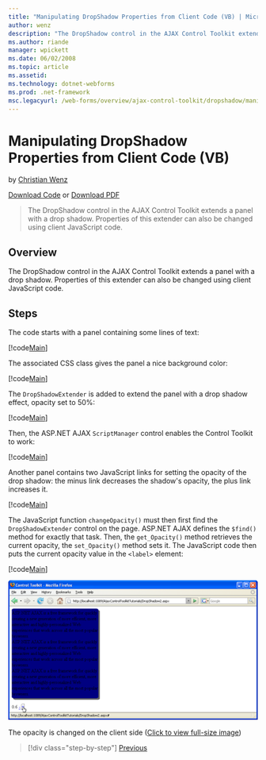 ```yaml
---
title: "Manipulating DropShadow Properties from Client Code (VB) | Microsoft Docs"
author: wenz
description: "The DropShadow control in the AJAX Control Toolkit extends a panel with a drop shadow. Properties of this extender can also be changed using client JavaScrip..."
ms.author: riande
manager: wpickett
ms.date: 06/02/2008
ms.topic: article
ms.assetid: 
ms.technology: dotnet-webforms
ms.prod: .net-framework
msc.legacyurl: /web-forms/overview/ajax-control-toolkit/dropshadow/manipulating-dropshadow-properties-from-client-code-vb
---
```

Manipulating DropShadow Properties from Client Code (VB)
====================
by [Christian Wenz](https://github.com/wenz)

[Download Code](http://download.microsoft.com/download/5/1/6/51652a81-500b-4f6b-88d3-617103e7941e/DropShadow2.vb.zip) or [Download PDF](http://download.microsoft.com/download/b/6/a/b6ae89ee-df69-4c87-9bfb-ad1eb2b23373/dropshadow2VB.pdf)

> The DropShadow control in the AJAX Control Toolkit extends a panel with a drop shadow. Properties of this extender can also be changed using client JavaScript code.


## Overview

The DropShadow control in the AJAX Control Toolkit extends a panel with a drop shadow. Properties of this extender can also be changed using client JavaScript code.

## Steps

The code starts with a panel containing some lines of text:

[!code[Main](manipulating-dropshadow-properties-from-client-code-vb/samples/sample1.xml)]

The associated CSS class gives the panel a nice background color:

[!code[Main](manipulating-dropshadow-properties-from-client-code-vb/samples/sample2.xml)]

The `DropShadowExtender` is added to extend the panel with a drop shadow effect, opacity set to 50%:

[!code[Main](manipulating-dropshadow-properties-from-client-code-vb/samples/sample3.xml)]

Then, the ASP.NET AJAX `ScriptManager` control enables the Control Toolkit to work:

[!code[Main](manipulating-dropshadow-properties-from-client-code-vb/samples/sample4.xml)]

Another panel contains two JavaScript links for setting the opacity of the drop shadow: the minus link decreases the shadow's opacity, the plus link increases it.

[!code[Main](manipulating-dropshadow-properties-from-client-code-vb/samples/sample5.xml)]

The JavaScript function `changeOpacity()` must then first find the `DropShadowExtender` control on the page. ASP.NET AJAX defines the `$find()` method for exactly that task. Then, the `get_Opacity()` method retrieves the current opacity, the `set_Opacity()` method sets it. The JavaScript code then puts the current opacity value in the `<label>` element:

[!code[Main](manipulating-dropshadow-properties-from-client-code-vb/samples/sample6.xml)]


[![The opacity is changed on the client side](manipulating-dropshadow-properties-from-client-code-vb/_static/image2.png)](manipulating-dropshadow-properties-from-client-code-vb/_static/image1.png)

The opacity is changed on the client side ([Click to view full-size image](manipulating-dropshadow-properties-from-client-code-vb/_static/image3.png))

>[!div class="step-by-step"]
[Previous](adjusting-the-z-index-of-a-dropshadow-vb.md)